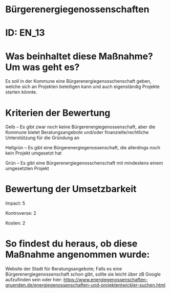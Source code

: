 # Bürgerenergiegenossenschaften
# ID: EN_13
# Was beinhaltet diese Maßnahme? Um was geht es?

Es soll in der Kommune eine Bürgerenergiegenosschenschaft geben, welche sich an Projekten beteiligen kann und auch eigenständig Projekte starten könnte.

# Kriterien der Bewertung

Gelb – Es gibt zwar noch keine Bürgerenergiegenossenschaft, aber die Kommune bietet Beratungsangebote und/oder finanzielle/rechtliche Unterstützung für die Gründung an    

Hellgrün – Es gibt eine Bürgerenergiegenossenschaft, die allerdings noch kein Projekt umgesetzt hat 

Grün – Es gibt eine Bürgerenergiegenosschenschaft mit mindestens einem umgesetzten Projekt

# Bewertung der Umsetzbarkeit

Impact: 5

Kontroverse: 2

Kosten: 2

# So findest du heraus, ob diese Maßnahme angenommen wurde:
Website der Stadt für Beratungsangebote; Falls es eine Bürgerenergiegenossenschaft schon gibt, sollte sie leicht über zB Google aufzufinden sein oder hier: https://www.energiegenossenschaften-gruenden.de/energiegenossenschaften-und-projektentwickler-suchen.html
